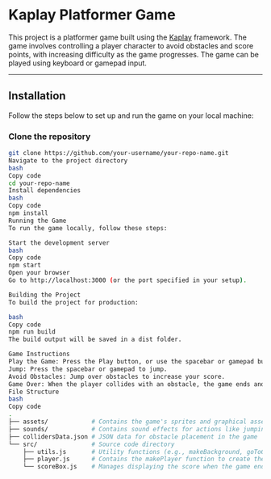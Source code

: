 # Kaplay Platformer Game

This project is a platformer game built using the [Kaplay](https://kaplay.js.org/) framework. The game involves controlling a player character to avoid obstacles and score points, with increasing difficulty as the game progresses. The game can be played using keyboard or gamepad input.

---

## Installation

Follow the steps below to set up and run the game on your local machine:

### Clone the repository

```bash
git clone https://github.com/your-username/your-repo-name.git
Navigate to the project directory
bash
Copy code
cd your-repo-name
Install dependencies
bash
Copy code
npm install
Running the Game
To run the game locally, follow these steps:

Start the development server
bash
Copy code
npm start
Open your browser
Go to http://localhost:3000 (or the port specified in your setup).

Building the Project
To build the project for production:

bash
Copy code
npm run build
The build output will be saved in a dist folder.

Game Instructions
Play the Game: Press the Play button, or use the spacebar or gamepad button to start the game.
Jump: Press the spacebar or gamepad to jump.
Avoid Obstacles: Jump over obstacles to increase your score.
Game Over: When the player collides with an obstacle, the game ends and the final score is displayed.
File Structure
bash
Copy code
.
├── assets/            # Contains the game's sprites and graphical assets
├── sounds/            # Contains sound effects for actions like jumping and collisions
├── collidersData.json # JSON data for obstacle placement in the game
└── src/               # Source code directory
    ├── utils.js       # Utility functions (e.g., makeBackground, goToGame)
    ├── player.js      # Contains the makePlayer function to create the player character
    └── scoreBox.js    # Manages displaying the score when the game ends
